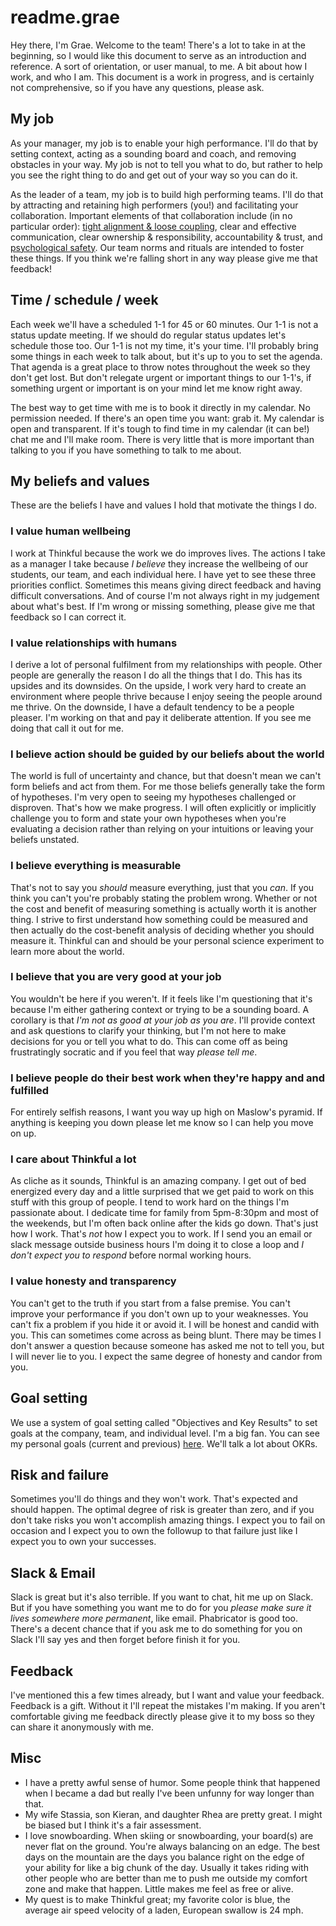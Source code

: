 # readme.grae
Hey there, I'm Grae.  Welcome to the team!  There's a lot to take in at the beginning, so I would like this document to serve as an introduction and reference.  A sort of orientation, or user manual, to me.  A bit about how I work, and who I am.  This document is a work in progress, and is certainly not comprehensive, so if you have any questions, please ask. 


## My job
As your manager, my job is to enable your high performance. I'll do that by setting context, acting as a sounding board and coach, and removing obstacles in your way. My job is not to tell you what to do, but rather to help you see the right thing to do and get out of your way so you can do it.

As the leader of a team, my job is to build high performing teams. I'll do that by attracting and retaining high performers (you!) and facilitating your collaboration. Important elements of that collaboration include (in no particular order): [tight alignment & loose coupling](https://medium.com/productmanagement101/spotify-squad-framework-part-i-8f74bcfcd761), clear and effective communication, clear ownership & responsibility, accountability & trust, and [psychological safety](https://rework.withgoogle.com/guides/understanding-team-effectiveness/steps/foster-psychological-safety/). Our team norms and rituals are intended to foster these things. If you think we're falling short in any way please give me that feedback!


## Time / schedule / week
Each week we'll have a scheduled 1-1 for 45 or 60 minutes. Our 1-1 is not a status update meeting. If we should do regular status updates let's schedule those too. Our 1-1 is not my time, it's your time. I'll probably bring some things in each week to talk about, but it's up to you to set the agenda. That agenda is a great place to throw notes throughout the week so they don't get lost. But don't relegate urgent or important things to our 1-1's, if something urgent or important is on your mind let me know right away.

The best way to get time with me is to book it directly in my calendar. No permission needed. If there's an open time you want: grab it. My calendar is open and transparent. If it's tough to find time in my calendar (it can be!) chat me and I'll make room. There is very little that is more important than talking to you if you have something to talk to me about.


## My beliefs and values
These are the beliefs I have and values I hold that motivate the things I do.

### I value human wellbeing
 I work at Thinkful because the work we do improves lives. The actions I take as a manager I take because _I believe_ they increase the wellbeing of our students, our team, and each individual here. I have yet to see these three priorities conflict. Sometimes this means giving direct feedback and having difficult conversations. And of course I'm not always right in my judgement about what's best. If I'm wrong or missing something, please give me that feedback so I can correct it.

### I value relationships with humans
I derive a lot of personal fulfilment from my relationships with people. Other people are generally the reason I do all the things that I do. This has its upsides and its downsides. On the upside, I work very hard to create an environment where people thrive because I enjoy seeing the people around me thrive. On the downside, I have a default tendency to be a people pleaser. I'm working on that and pay it deliberate attention. If you see me doing that call it out for me.

### I believe action should be guided by our beliefs about the world
The world is full of uncertainty and chance, but that doesn't mean we can't form beliefs and act from them. For me those beliefs generally take the form of hypotheses. I'm very open to seeing my hypotheses challenged or disproven. That's how we make progress. I will often explicitly or implicitly challenge you to form and state your own hypotheses when you're evaluating a decision rather than relying on your intuitions or leaving your beliefs unstated.

### I believe everything is measurable
That's not to say you _should_ measure everything, just that you _can_. If you think you can't you're probably stating the problem wrong. Whether or not the cost and benefit of measuring something is actually worth it is another thing. I strive to first understand how something could be measured and then actually do the cost-benefit analysis of deciding whether you should measure it. Thinkful can and should be your personal science experiment to learn more about the world.

### I believe that you are very good at your job
You wouldn't be here if you weren't. If it feels like I'm questioning that it's because I'm either gathering context or trying to be a sounding board. A corollary is that _I'm not as good at your job as you are_. I'll provide context and ask questions to clarify your thinking, but I'm not here to make decisions for you or tell you what to do. This can come off as being frustratingly socratic and if you feel that way _please tell me_.

### I believe people do their best work when they're happy and and fulfilled
For entirely selfish reasons, I want you way up high on Maslow's pyramid. If anything is keeping you down please let me know so I can help you move on up.

### I care about Thinkful a lot
As cliche as it sounds, Thinkful is an amazing company. I get out of bed energized every day and a little surprised that we get paid to work on this stuff with this group of people. I tend to work hard on the things I'm passionate about. I dedicate time for family from 5pm-8:30pm and most of the weekends, but I'm often back online after the kids go down. That's just how I work. That's _not_ how I expect you to work. If I send you an email or slack message outside business hours I'm doing it to close a loop and _I don't expect you to respond_ before normal working hours.

### I value honesty and transparency
You can't get to the truth if you start from a false premise. You can't improve your performance if you don't own up to your weaknesses. You can't fix a problem if you hide it or avoid it. I will be honest and candid with you. This can sometimes come across as being blunt. There may be times I don't answer a question because someone has asked me not to tell you, but I will never lie to you. I expect the same degree of honesty and candor from you.


## Goal setting
We use a system of goal setting called "Objectives and Key Results" to set goals at the company, team, and individual level. I'm a big fan. You can see my personal goals (current and previous) [here](https://docs.google.com/document/d/1CNF4NGmudq5ezJ6mFATY3n0vEZ_cHGOMnZBilqG1G9o/edit#). We'll talk a lot about OKRs.


## Risk and failure
Sometimes you'll do things and they won't work. That's expected and should happen. The optimal degree of risk is greater than zero, and if you don't take risks you won't accomplish amazing things. I expect you to fail on occasion and I expect you to own the followup to that failure just like I expect you to own your successes.


## Slack & Email
Slack is great but it's also terrible. If you want to chat, hit me up on Slack. But if you have something you want me to do for you _please make sure it lives somewhere more permanent_, like email. Phabricator is good too. There's a decent chance that if you ask me to do something for you on Slack I'll say yes and then forget before finish it for you.


## Feedback
I've mentioned this a few times already, but I want and value your feedback. Feedback is a gift. Without it I'll repeat the mistakes I'm making. If you aren't comfortable giving me feedback directly please give it to my boss so they can share it anonymously with me.


## Misc

  * I have a pretty awful sense of humor. Some people think that happened when I became a dad but really I've been unfunny for way longer than that.
  * My wife Stassia, son Kieran, and daughter Rhea are pretty great. I might be biased but I think it's a fair assessment. 
  * I love snowboarding. When skiing or snowboarding, your board(s) are never flat on the ground. You're always balancing on an edge. The best days on the mountain are the days you balance right on the edge of your ability for like a big chunk of the day. Usually it takes riding with other people who are better than me to push me outside my comfort zone and make that happen. Little makes me feel as free or alive.
  * My quest is to make Thinkful great; my favorite color is blue, the average air speed velocity of a laden, European swallow is 24 mph.


